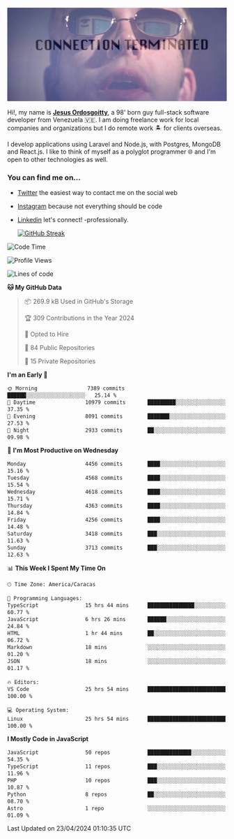 ![hackers movie reference](./disconnected.jpg)

Hi!, my name is [**Jesus Ordosgoitty**](https://jodaz.dev), a 98' born guy full-stack software developer from Venezuela 🇻🇪. I am doing freelance work for local companies and organizations but I do remote work 🏝️ for clients overseas. 

I develop applications using Laravel and Node.js, with Postgres, MongoDB and React.js. I like to think of myself as a polyglot programmer 🌐 and I'm open to other technologies as well.

### You can find me on...

- [Twitter](https://twitter.com/jodaz_) the easiest way to contact me on the social web
- [Instagram](https://instagram.com/jodaz_) because not everything should be code
- [Linkedin](https://linkedin.com/in/jodaz) let's connect! -professionally.


    [![GitHub Streak](https://streak-stats.demolab.com?user=jodaz&theme=tokyonight)](https://git.io/streak-stats)

<!--START_SECTION:waka-->
![Code Time](http://img.shields.io/badge/Code%20Time-4%2C737%20hrs%2058%20mins-blue)

![Profile Views](http://img.shields.io/badge/Profile%20Views-1-blue)

![Lines of code](https://img.shields.io/badge/From%20Hello%20World%20I%27ve%20Written-83.2%20million%20lines%20of%20code-blue)

**🐱 My GitHub Data** 

> 📦 269.9 kB Used in GitHub's Storage 
 > 
> 🏆 309 Contributions in the Year 2024
 > 
> 💼 Opted to Hire
 > 
> 📜 84 Public Repositories 
 > 
> 🔑 15 Private Repositories 
 > 
**I'm an Early 🐤** 

```text
🌞 Morning                7389 commits        ██████░░░░░░░░░░░░░░░░░░░   25.14 % 
🌆 Daytime                10979 commits       █████████░░░░░░░░░░░░░░░░   37.35 % 
🌃 Evening                8091 commits        ███████░░░░░░░░░░░░░░░░░░   27.53 % 
🌙 Night                  2933 commits        ██░░░░░░░░░░░░░░░░░░░░░░░   09.98 % 
```
📅 **I'm Most Productive on Wednesday** 

```text
Monday                   4456 commits        ████░░░░░░░░░░░░░░░░░░░░░   15.16 % 
Tuesday                  4568 commits        ████░░░░░░░░░░░░░░░░░░░░░   15.54 % 
Wednesday                4618 commits        ████░░░░░░░░░░░░░░░░░░░░░   15.71 % 
Thursday                 4363 commits        ████░░░░░░░░░░░░░░░░░░░░░   14.84 % 
Friday                   4256 commits        ████░░░░░░░░░░░░░░░░░░░░░   14.48 % 
Saturday                 3418 commits        ███░░░░░░░░░░░░░░░░░░░░░░   11.63 % 
Sunday                   3713 commits        ███░░░░░░░░░░░░░░░░░░░░░░   12.63 % 
```


📊 **This Week I Spent My Time On** 

```text
🕑︎ Time Zone: America/Caracas

💬 Programming Languages: 
TypeScript               15 hrs 44 mins      ███████████████░░░░░░░░░░   60.77 % 
JavaScript               6 hrs 26 mins       ██████░░░░░░░░░░░░░░░░░░░   24.84 % 
HTML                     1 hr 44 mins        ██░░░░░░░░░░░░░░░░░░░░░░░   06.72 % 
Markdown                 18 mins             ░░░░░░░░░░░░░░░░░░░░░░░░░   01.20 % 
JSON                     18 mins             ░░░░░░░░░░░░░░░░░░░░░░░░░   01.17 % 

🔥 Editors: 
VS Code                  25 hrs 54 mins      █████████████████████████   100.00 % 

💻 Operating System: 
Linux                    25 hrs 54 mins      █████████████████████████   100.00 % 
```

**I Mostly Code in JavaScript** 

```text
JavaScript               50 repos            ██████████████░░░░░░░░░░░   54.35 % 
TypeScript               11 repos            ███░░░░░░░░░░░░░░░░░░░░░░   11.96 % 
PHP                      10 repos            ███░░░░░░░░░░░░░░░░░░░░░░   10.87 % 
Python                   8 repos             ██░░░░░░░░░░░░░░░░░░░░░░░   08.70 % 
Astro                    1 repo              ░░░░░░░░░░░░░░░░░░░░░░░░░   01.09 % 
```




 Last Updated on 23/04/2024 01:10:35 UTC
<!--END_SECTION:waka-->
